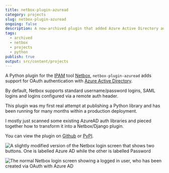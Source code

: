 ```yaml
---
title: netbox-plugin-azuread
category: projects
slug: netbox-plugin-azuread
ongoing: false
description: A now-archived plugin that added Azure Active Directory authentication to Netbox
tags:
  - archived
  - netbox
  - projects
  - python
publish: true
output: src/content/projects
---
```


A Python plugin for the [IPAM](https://docs.microsoft.com/en-us/windows-server/networking/technologies/ipam/ipam-top) tool [Netbox](https://github.com/netbox-community/netbox), `netbox-plugin-azuread` adds support for OAuth authentication with [Azure Active Directory](https://azure.microsoft.com/en-us/services/active-directory/).

By default, Netbox supports standard username/password logins, SAML logins and logins configured via a remote auth header.

This plugin was my first real attempt at publishing a Python library and has been running for many months within a production deployment.

I mostly just scanned some existing AzureAD auth libraries and pieced together how to transform it into a Netbox/Django plugin.

You can view the plugin on [Github](https://github.com/marcus-crane/netbox-plugin-azuread) or [PyPI](https://pypi.org/project/netbox-plugin-azuread/).

![A slightly modified version of the Netbox login screen that shows two buttons. One is labelled Azure AD while the other is labelled Password](https://cdn.utf9k.net/projects/netbox-plugin-azuread/netbox-login.png)

![The normal Netbox login screen showing a logged in user, who has been created via OAuth with Azure AD](https://cdn.utf9k.net/projects/netbox-plugin-azuread/netbox-profile.png)
